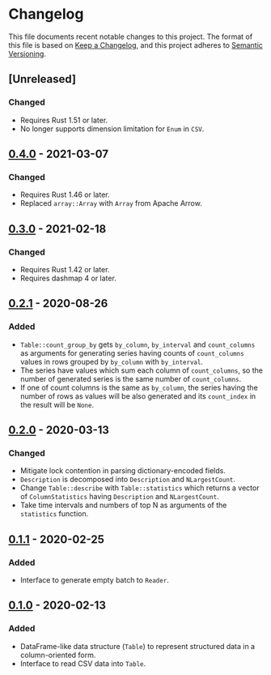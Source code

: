 # Changelog

This file documents recent notable changes to this project. The format of this
file is based on [Keep a Changelog](https://keepachangelog.com/en/1.0.0/), and
this project adheres to [Semantic
Versioning](https://semver.org/spec/v2.0.0.html).

## [Unreleased]

### Changed

- Requires Rust 1.51 or later.
- No longer supports dimension limitation for `Enum` in `CSV`.

## [0.4.0] - 2021-03-07

### Changed

- Requires Rust 1.46 or later.
- Replaced `array::Array` with `Array` from Apache Arrow.

## [0.3.0] - 2021-02-18

### Changed
- Requires Rust 1.42 or later.
- Requires dashmap 4 or later.

## [0.2.1] - 2020-08-26

### Added

- `Table::count_group_by` gets `by_column`, `by_interval` and `count_columns`
  as arguments for generating series having counts of `count_columns` values
  in rows grouped by `by_column` with `by_interval`.
- The series have values which sum each column of `count_columns`, so
  the number of generated series is the same number of `count_columns`.
- If one of count columns is the same as `by_column`, the series having
  the number of rows as values will be also generated and its `count_index`
  in the result will be `None`.

## [0.2.0] - 2020-03-13

### Changed

- Mitigate lock contention in parsing dictionary-encoded fields.
- `Description` is decomposed into `Description` and `NLargestCount`.
- Change `Table::describe` with `Table::statistics` which returns
  a vector of `ColumnStatistics` having `Description` and `NLargestCount`.
- Take time intervals and numbers of top N as arguments of the `statistics`
  function.

## [0.1.1] - 2020-02-25

### Added

- Interface to generate empty batch to `Reader`.

## [0.1.0] - 2020-02-13

### Added

- DataFrame-like data structure (`Table`) to represent structured data in a
  column-oriented form.
- Interface to read CSV data into `Table`.

[0.4.0]: https://github.com/petabi/structured/compare/0.3.0...0.4.0
[0.3.0]: https://github.com/petabi/structured/compare/0.2.1...0.3.0
[0.2.1]: https://github.com/petabi/structured/compare/0.2.0...0.2.1
[0.2.0]: https://github.com/petabi/structured/compare/0.1.1...0.2.0
[0.1.1]: https://github.com/petabi/structured/compare/0.1.0...0.1.1
[0.1.0]: https://github.com/petabi/structured/tree/0.1.0
